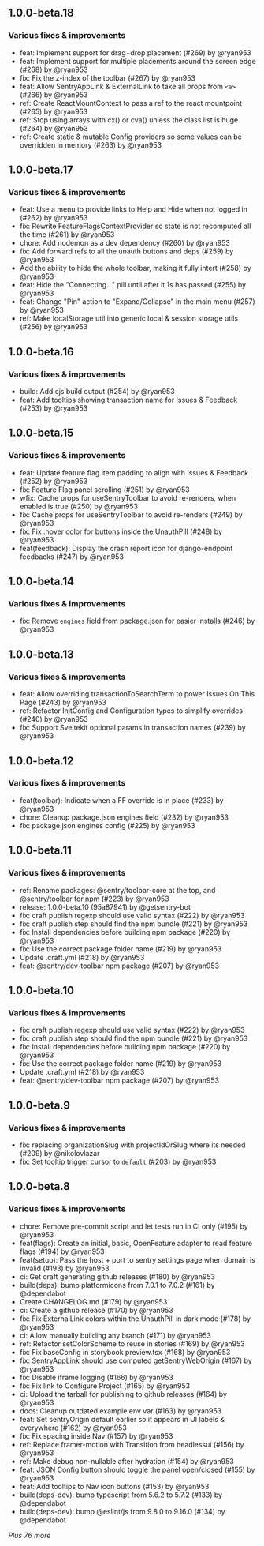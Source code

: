 
## 1.0.0-beta.18

### Various fixes & improvements

- feat: Implement support for drag+drop placement (#269) by @ryan953
- feat: Implement support for multiple placements around the screen edge (#268) by @ryan953
- fix: Fix the z-index of the toolbar (#267) by @ryan953
- feat: Allow SentryAppLink & ExternalLink to take all props from `<a>` (#266) by @ryan953
- ref: Create ReactMountContext to pass a ref to the react mountpoint (#265) by @ryan953
- ref: Stop using arrays with cx() or cva() unless the class list is huge (#264) by @ryan953
- ref: Create static & mutable Config providers so some values can be overridden in memory (#263) by @ryan953

## 1.0.0-beta.17

### Various fixes & improvements

- feat: Use a menu to provide links to Help and Hide when not logged in (#262) by @ryan953
- fix: Rewrite FeatureFlagsContextProvider so state is not recomputed all the time (#261) by @ryan953
- chore: Add nodemon as a dev dependency (#260) by @ryan953
- fix: Add forward refs to all the unauth buttons and deps (#259) by @ryan953
- Add the ability to hide the whole toolbar, making it fully intert (#258) by @ryan953
- feat: Hide the "Connecting..." pill until after it 1s has passed (#255) by @ryan953
- feat: Change "Pin" action to "Expand/Collapse" in the main menu (#257) by @ryan953
- ref: Make localStorage util into generic local & session storage utils (#256) by @ryan953

## 1.0.0-beta.16

### Various fixes & improvements

- build: Add cjs build output (#254) by @ryan953
- feat: Add tooltips showing transaction name for Issues & Feedback (#253) by @ryan953

## 1.0.0-beta.15

### Various fixes & improvements

- feat: Update feature flag item padding to align with Issues & Feedback (#252) by @ryan953
- fix: Feature Flag panel scrolling (#251) by @ryan953
- wfix: Cache props for useSentryToolbar to avoid re-renders, when enabled is true (#250) by @ryan953
- fix: Cache props for useSentryToolbar to avoid re-renders (#249) by @ryan953
- fix: Fix :hover color for buttons inside the UnauthPill (#248) by @ryan953
- feat(feedback): Display the crash report icon for django-endpoint feedbacks (#247) by @ryan953

## 1.0.0-beta.14

### Various fixes & improvements

- fix: Remove `engines` field from package.json for easier installs (#246) by @ryan953

## 1.0.0-beta.13

### Various fixes & improvements

- feat: Allow overriding transactionToSearchTerm to power Issues On This Page (#243) by @ryan953
- ref: Refactor InitConfig and Configuration types to simplify overrides (#240) by @ryan953
- fix: Support Sveltekit optional params in transaction names (#239) by @ryan953

## 1.0.0-beta.12

### Various fixes & improvements

- feat(toolbar): Indicate when a FF override is in place (#233) by @ryan953
- chore: Cleanup package.json engines field (#232) by @ryan953
- fix: package.json engines config (#225) by @ryan953

## 1.0.0-beta.11

### Various fixes & improvements

- ref: Rename packages: @sentry/toolbar-core at the top, and @sentry/toolbar for npm (#223) by @ryan953
- release: 1.0.0-beta.10 (95a87941) by @getsentry-bot
- fix: craft publish regexp should use valid syntax (#222) by @ryan953
- fix: craft publish step should find the npm bundle (#221) by @ryan953
- fix: Install dependencies before building npm package (#220) by @ryan953
- fix: Use the correct package folder name (#219) by @ryan953
- Update .craft.yml (#218) by @ryan953
- feat: @sentry/dev-toolbar npm package (#207) by @ryan953

## 1.0.0-beta.10

### Various fixes & improvements

- fix: craft publish regexp should use valid syntax (#222) by @ryan953
- fix: craft publish step should find the npm bundle (#221) by @ryan953
- fix: Install dependencies before building npm package (#220) by @ryan953
- fix: Use the correct package folder name (#219) by @ryan953
- Update .craft.yml (#218) by @ryan953
- feat: @sentry/dev-toolbar npm package (#207) by @ryan953

## 1.0.0-beta.9

### Various fixes & improvements

- fix: replacing organizationSlug with projectIdOrSlug where its needed (#209) by @nikolovlazar
- fix: Set tooltip trigger cursor to `default` (#203) by @ryan953

## 1.0.0-beta.8

### Various fixes & improvements

- chore: Remove pre-commit script and let tests run in CI only (#195) by @ryan953
- feat(flags): Create an initial, basic, OpenFeature adapter to read feature flags (#194) by @ryan953
- feat(setup): Pass the host + port to sentry settings page when domain is invalid (#193) by @ryan953
- ci: Get craft generating github releases (#180) by @ryan953
- build(deps): bump platformicons from 7.0.1 to 7.0.2 (#161) by @dependabot
- Create CHANGELOG.md (#179) by @ryan953
- ci: Create a github release (#170) by @ryan953
- fix: Fix ExternalLink colors within the UnauthPill in dark mode (#178) by @ryan953
- ci: Allow manually building any branch (#171) by @ryan953
- ref: Refactor setColorScheme to reuse in stories (#169) by @ryan953
- fix: Fix baseConfig in storybook preview.tsx (#168) by @ryan953
- fix: SentryAppLink should use computed getSentryWebOrigin (#167) by @ryan953
- fix: Disable iframe logging (#166) by @ryan953
- fix: Fix link to Configure Project (#165) by @ryan953
- ci: Upload the tarball for publishing to github releases (#164) by @ryan953
- docs: Cleanup outdated example env var (#163) by @ryan953
- feat: Set sentryOrigin default earlier so it appears in UI labels & everywhere (#162) by @ryan953
- fix: Fix spacing inside Nav (#157) by @ryan953
- ref: Replace framer-motion with Transition from headlessui (#156) by @ryan953
- ref: Make debug non-nullable after hydration (#154) by @ryan953
- feat: JSON Config button should toggle the panel open/closed (#155) by @ryan953
- feat: Add tooltips to Nav icon buttons (#153) by @ryan953
- build(deps-dev): bump typescript from 5.6.2 to 5.7.2 (#133) by @dependabot
- build(deps-dev): bump @eslint/js from 9.8.0 to 9.16.0 (#134) by @dependabot

_Plus 76 more_

